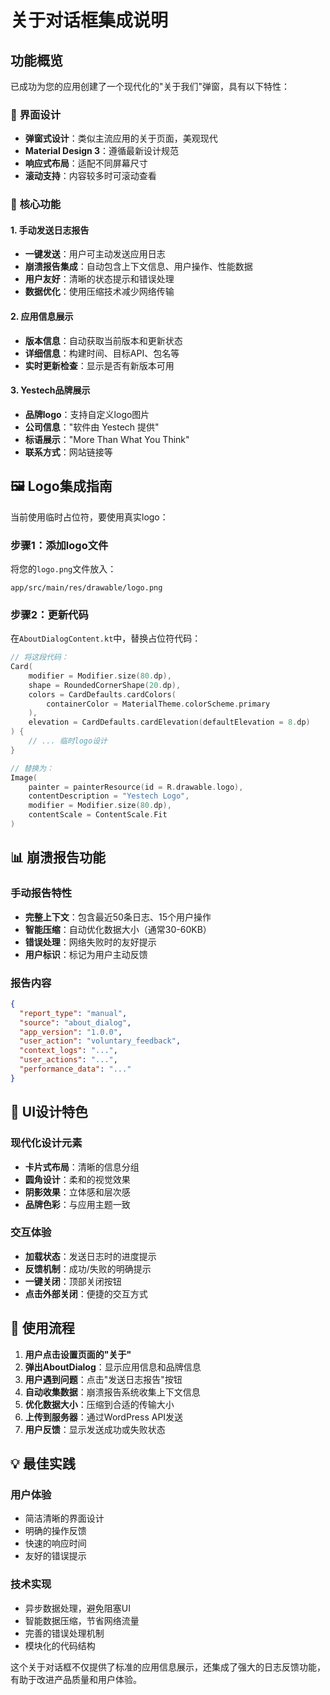 # 关于对话框集成说明

## 功能概览

已成功为您的应用创建了一个现代化的"关于我们"弹窗，具有以下特性：

### 📱 **界面设计**
- **弹窗式设计**：类似主流应用的关于页面，美观现代
- **Material Design 3**：遵循最新设计规范
- **响应式布局**：适配不同屏幕尺寸
- **滚动支持**：内容较多时可滚动查看

### 🔧 **核心功能**

#### 1. 手动发送日志报告
- **一键发送**：用户可主动发送应用日志
- **崩溃报告集成**：自动包含上下文信息、用户操作、性能数据
- **用户友好**：清晰的状态提示和错误处理
- **数据优化**：使用压缩技术减少网络传输

#### 2. 应用信息展示
- **版本信息**：自动获取当前版本和更新状态
- **详细信息**：构建时间、目标API、包名等
- **实时更新检查**：显示是否有新版本可用

#### 3. Yestech品牌展示
- **品牌logo**：支持自定义logo图片
- **公司信息**："软件由 Yestech 提供"
- **标语展示**："More Than What You Think"
- **联系方式**：网站链接等

## 🖼️ **Logo集成指南**

当前使用临时占位符，要使用真实logo：

### 步骤1：添加logo文件
将您的`logo.png`文件放入：
```
app/src/main/res/drawable/logo.png
```

### 步骤2：更新代码
在`AboutDialogContent.kt`中，替换占位符代码：

```kotlin
// 将这段代码：
Card(
    modifier = Modifier.size(80.dp),
    shape = RoundedCornerShape(20.dp),
    colors = CardDefaults.cardColors(
        containerColor = MaterialTheme.colorScheme.primary
    ),
    elevation = CardDefaults.cardElevation(defaultElevation = 8.dp)
) {
    // ... 临时logo设计
}

// 替换为：
Image(
    painter = painterResource(id = R.drawable.logo),
    contentDescription = "Yestech Logo",
    modifier = Modifier.size(80.dp),
    contentScale = ContentScale.Fit
)
```

## 📊 **崩溃报告功能**

### 手动报告特性
- **完整上下文**：包含最近50条日志、15个用户操作
- **智能压缩**：自动优化数据大小（通常30-60KB）
- **错误处理**：网络失败时的友好提示
- **用户标识**：标记为用户主动反馈

### 报告内容
```json
{
  "report_type": "manual",
  "source": "about_dialog", 
  "app_version": "1.0.0",
  "user_action": "voluntary_feedback",
  "context_logs": "...",
  "user_actions": "...",
  "performance_data": "..."
}
```

## 🎨 **UI设计特色**

### 现代化设计元素
- **卡片式布局**：清晰的信息分组
- **圆角设计**：柔和的视觉效果
- **阴影效果**：立体感和层次感
- **品牌色彩**：与应用主题一致

### 交互体验
- **加载状态**：发送日志时的进度提示
- **反馈机制**：成功/失败的明确提示
- **一键关闭**：顶部关闭按钮
- **点击外部关闭**：便捷的交互方式

## 🔄 **使用流程**

1. **用户点击设置页面的"关于"**
2. **弹出AboutDialog**：显示应用信息和品牌信息
3. **用户遇到问题**：点击"发送日志报告"按钮
4. **自动收集数据**：崩溃报告系统收集上下文信息
5. **优化数据大小**：压缩到合适的传输大小
6. **上传到服务器**：通过WordPress API发送
7. **用户反馈**：显示发送成功或失败状态

## 💡 **最佳实践**

### 用户体验
- 简洁清晰的界面设计
- 明确的操作反馈
- 快速的响应时间
- 友好的错误提示

### 技术实现
- 异步数据处理，避免阻塞UI
- 智能数据压缩，节省网络流量
- 完善的错误处理机制
- 模块化的代码结构

这个关于对话框不仅提供了标准的应用信息展示，还集成了强大的日志反馈功能，有助于改进产品质量和用户体验。 